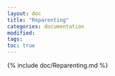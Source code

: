 ```yaml
---
layout: doc
title: "Reparenting"
categories: documentation
modified:
tags: 
toc: true
---
```


{% include doc/Reparenting.md %}
